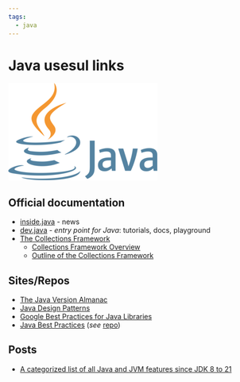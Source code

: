 ```yaml
---
tags:
  - java
---
```


# Java usesul links

<div class="note inline end"> <p><img alt="logo.png" src="index/java-logo.png"></p> </div>

## Official documentation

- [inside.java](https://inside.java) - news
- [dev.java](https://dev.java) - *entry point for Java*: tutorials, docs, playground
- [The Collections Framework](https://docs.oracle.com/en/java/javase/21/docs/api/java.base/java/util/package-summary.html)
  - [Collections Framework Overview](https://docs.oracle.com/en/java/javase/21/docs/api/java.base/java/util/doc-files/coll-overview.html)
  - [Outline of the Collections Framework](https://docs.oracle.com/en/java/javase/21/docs/api/java.base/java/util/doc-files/coll-reference.html) 

## Sites/Repos

- [The Java Version Almanac](https://javaalmanac.io)
- [Java Design Patterns](https://java-design-patterns.com)
- [Google Best Practices for Java Libraries](https://jlbp.dev)
- [Java Best Practices](http://java.jonathangiles.net) (*see* [repo](https://github.com/JonathanGiles/java-best-practices))

## Posts

- [A categorized list of all Java and JVM features since JDK 8 to 21](https://advancedweb.hu/a-categorized-list-of-all-java-and-jvm-features-since-jdk-8-to-21/)
